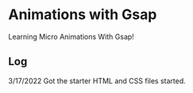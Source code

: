# Animations with Gsap 
Learning Micro Animations With Gsap! 


## Log

3/17/2022
Got the starter HTML and CSS files started. 






